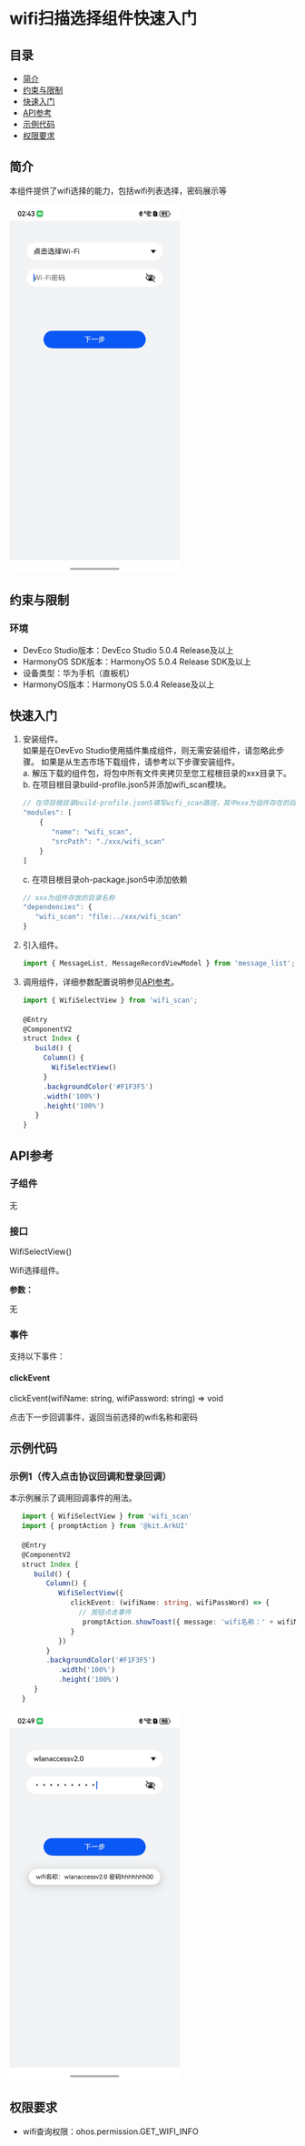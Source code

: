 # wifi扫描选择组件快速入门

## 目录

- [简介](#简介)
- [约束与限制](#约束与限制)
- [快速入门](#快速入门)
- [API参考](#API参考)
- [示例代码](#示例代码)
- [权限要求](#权限要求)

## 简介

本组件提供了wifi选择的能力，包括wifi列表选择，密码展示等

<img src="./screenshot/wifiSelect.jpeg" width="300">

## 约束与限制

### 环境

- DevEco Studio版本：DevEco Studio 5.0.4 Release及以上
- HarmonyOS SDK版本：HarmonyOS 5.0.4 Release SDK及以上
- 设备类型：华为手机（直板机）
- HarmonyOS版本：HarmonyOS 5.0.4 Release及以上

## 快速入门

1. 安装组件。  
   如果是在DevEvo Studio使用插件集成组件，则无需安装组件，请忽略此步骤。
   如果是从生态市场下载组件，请参考以下步骤安装组件。  
   a. 解压下载的组件包，将包中所有文件夹拷贝至您工程根目录的xxx目录下。  
   b. 在项目根目录build-profile.json5并添加wifi_scan模块。
   ```typescript
   // 在项目根目录build-profile.json5填写wifi_scan路径，其中xxx为组件存在的目录名
   "modules": [
       {
          "name": "wifi_scan",
          "srcPath": "./xxx/wifi_scan"
       }
   ]
   ```
   c. 在项目根目录oh-package.json5中添加依赖
   ```typescript
   // xxx为组件存放的目录名称
   "dependencies": {
      "wifi_scan": "file:../xxx/wifi_scan"
   }
   ```

2. 引入组件。
   ```typescript
   import { MessageList, MessageRecordViewModel } from 'message_list';
   ```

3. 调用组件，详细参数配置说明参见[API参考](#API参考)。

   ```typescript
   import { WifiSelectView } from 'wifi_scan';
   
   @Entry
   @ComponentV2
   struct Index {
      build() {
        Column() {
          WifiSelectView()
        }
        .backgroundColor('#F1F3F5')
        .width('100%')
        .height('100%')
      }
   }
   ```

## API参考

### 子组件

无

### 接口

WifiSelectView()

Wifi选择组件。

**参数：**

无

### 事件

支持以下事件：

#### clickEvent

clickEvent(wifiName: string, wifiPassword: string) => void

点击下一步回调事件，返回当前选择的wifi名称和密码

## 示例代码

### 示例1（传入点击协议回调和登录回调）

本示例展示了调用回调事件的用法。

```typescript
   import { WifiSelectView } from 'wifi_scan'
   import { promptAction } from '@kit.ArkUI'
   
   @Entry
   @ComponentV2
   struct Index {
      build() {
         Column() {
            WifiSelectView({
               clickEvent: (wifiName: string, wifiPassWord) => {
                 // 按钮点击事件
                  promptAction.showToast({ message: 'wifi名称：' + wifiName + ' 密码' + wifiPassWord })
               }
            })
         }
         .backgroundColor('#F1F3F5')
            .width('100%')
            .height('100%')
      }
   }
```

<img src="./screenshot/wifiCallBack.jpeg" width="300">

## 权限要求

* wifi查询权限：ohos.permission.GET_WIFI_INFO